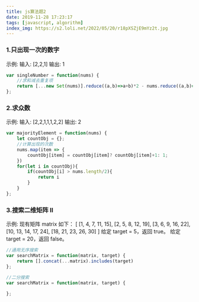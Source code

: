 ```yaml
---
title: js算法题2
date: 2019-11-28 17:23:17
tags: [javascript, algorithm]
index_img: https://s2.loli.net/2022/05/20/r18pXSZjE9mYz2t.jpg
---
```



### 1.只出现一次的数字
示例:
输入: [2,2,1]
输出: 1

```javascript
var singleNumber = function(nums) {
    //求和减去重复项
    return [...new Set(nums)].reduce((a,b)=>a+b)*2 - nums.reduce((a,b)=> a+b)
};
```

### 2.求众数
示例:
输入: [2,2,1,1,1,2,2]
输出: 2
```javascript
var majorityElement = function(nums) {
    let countObj = {};
    //计算出现的次数
    nums.map(item => {
        countObj[item] = countObj[item]? countObj[item]+1: 1;
    })
    for(let i in countObj){
        if(countObj[i] > nums.length/2){
            return i
        }
    }
};
```

### 3.搜索二维矩阵 II
示例:
现有矩阵 matrix 如下：
[
  [1,   4,  7, 11, 15],
  [2,   5,  8, 12, 19],
  [3,   6,  9, 16, 22],
  [10, 13, 14, 17, 24],
  [18, 21, 23, 26, 30]
]
给定 target = 5，返回 true。
给定 target = 20，返回 false。

```javascript
//通用无序搜索
var searchMatrix = function(matrix, target) {
    return [].concat(...matrix).includes(target)
};
```

```javascript
//二分搜索
var searchMatrix = function(matrix, target) {
    
};
```
